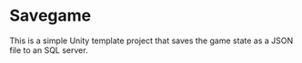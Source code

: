 # Savegame
This is a simple Unity template project that saves the game state as a JSON file to an SQL server. 
